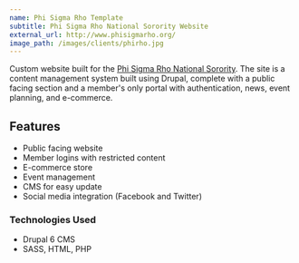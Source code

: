 ```yaml
---
name: Phi Sigma Rho Template
subtitle: Phi Sigma Rho National Sorority Website
external_url: http://www.phisigmarho.org/
image_path: /images/clients/phirho.jpg
---
```


Custom website built for the [Phi Sigma Rho National Sorority](http://www.phisigmarho.org/).
The site is a content management system built using Drupal, complete with a public facing section and a member's only portal with authentication, news, event planning, and e-commerce.

## Features

* Public facing website
* Member logins with restricted content
* E-commerce store
* Event management
* CMS for easy update
* Social media integration (Facebook and Twitter)

### Technologies Used

* Drupal 6 CMS
* SASS, HTML, PHP
